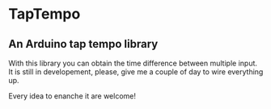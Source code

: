 TapTempo
========

An Arduino tap tempo library
----------------------------

With this library you can obtain the time difference between multiple input.
It is still in developement, please, give me a couple of day to wire everything up.

Every idea to enanche it are welcome!
